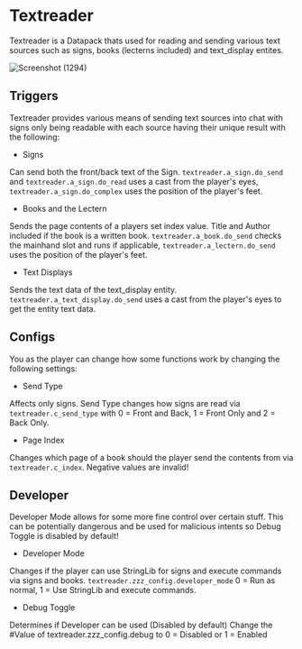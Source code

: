 # Textreader
Textreader is a Datapack thats used for reading and sending various text sources such as signs, books (lecterns included) and text_display entites.

![Screenshot (1294)](https://github.com/user-attachments/assets/c5e6f59c-8321-4867-8611-947247e899aa)

## Triggers
Textreader provides various means of sending text sources into chat with signs only being readable with each source having their unique result with the following:
- Signs

Can send both the front/back text of the Sign.
`textreader.a_sign.do_send` and `textreader.a_sign.do_read` uses a cast from the player's eyes, `textreader.a_sign.do_complex` uses the position of the player's feet.
- Books and the Lectern

Sends the page contents of a players set index value. Title and Author included if the book is a written book. `textreader.a_book.do_send` checks the mainhand slot and runs if applicable, `textreader.a_lectern.do_send` uses the position of the player's feet.
- Text Displays

Sends the text data of the text_display entity. `textreader.a_text_display.do_send` uses a cast from the player's eyes to get the entity text data.

## Configs
You as the player can change how some functions work by changing the following settings:
- Send Type

Affects only signs. Send Type changes how signs are read via `textreader.c_send_type` with 0 = Front and Back, 1 = Front Only and 2 = Back Only.
- Page Index

Changes which page of a book should the player send the contents from via `textreader.c_index`. Negative values are invalid!

## Developer
Developer Mode allows for some more fine control over certain stuff. This can be potentially dangerous and be used for malicious intents so Debug Toggle is disabled by default!
- Developer Mode

Changes if the player can use StringLib for signs and execute commands via signs and books. `textreader.zzz_config.developer_mode` 0 = Run as normal, 1 = Use StringLib and execute commands.
- Debug Toggle

Determines if Developer can be used (Disabled by default) Change the #Value of textreader.zzz_config.debug to 0 = Disabled or 1 = Enabled
